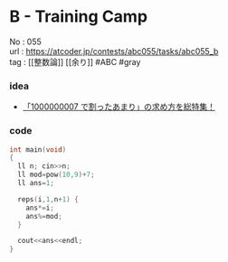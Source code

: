 # B - Training Camp

No	: 055  
url	: https://atcoder.jp/contests/abc055/tasks/abc055_b  
tag	: [[整数論]] [[余り]]  #ABC #gray

### idea
- [「1000000007 で割ったあまり」の求め方を総特集！](https://qiita.com/drken/items/3b4fdf0a78e7a138cd9a)

### code
```cpp
int main(void)
{
  ll n; cin>>n;
  ll mod=pow(10,9)+7;
  ll ans=1;

  reps(i,1,n+1) {
    ans*=i;
    ans%=mod;
  }

  cout<<ans<<endl;
}
```